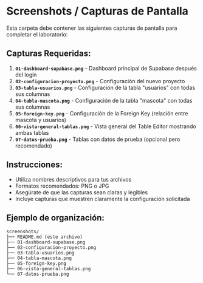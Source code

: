 # Screenshots / Capturas de Pantalla

Esta carpeta debe contener las siguientes capturas de pantalla para completar el laboratorio:

## Capturas Requeridas:

1. **`01-dashboard-supabase.png`** - Dashboard principal de Supabase después del login
2. **`02-configuracion-proyecto.png`** - Configuración del nuevo proyecto
3. **`03-tabla-usuarios.png`** - Configuración de la tabla "usuarios" con todas sus columnas
4. **`04-tabla-mascota.png`** - Configuración de la tabla "mascota" con todas sus columnas
5. **`05-foreign-key.png`** - Configuración de la Foreign Key (relación entre mascota y usuarios)
6. **`06-vista-general-tablas.png`** - Vista general del Table Editor mostrando ambas tablas
7. **`07-datos-prueba.png`** - Tablas con datos de prueba (opcional pero recomendado)

## Instrucciones:

- Utiliza nombres descriptivos para tus archivos
- Formatos recomendados: PNG o JPG
- Asegúrate de que las capturas sean claras y legibles
- Incluye capturas que muestren claramente la configuración solicitada

## Ejemplo de organización:

```
screenshots/
├── README.md (este archivo)
├── 01-dashboard-supabase.png
├── 02-configuracion-proyecto.png
├── 03-tabla-usuarios.png
├── 04-tabla-mascota.png
├── 05-foreign-key.png
├── 06-vista-general-tablas.png
└── 07-datos-prueba.png
```
